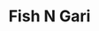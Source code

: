 ---
layout: place
title: "Fish N Gari"
permalink: /california/san-francisco/fish-n-gari.html
stateAbbr: CA
stateName: California
cityName: San Francisco
seo:
  name: "Fish N Gari"
  type: Restaurant
  links: http://orderfishngari.com/
description: "Informal Japanese restaurant serving sushi, teriyaki & udon noodles for dine-in or delivery. Looking for sushi in San Francisco, California? Check out Fish N..."
place_id: ChIJjTEnAuuAhYARB2g4qgYihJg
photos:
  - name: >-
      places/ChIJjTEnAuuAhYARB2g4qgYihJg/photos/AeeoHcLCSLDQeofNSppX--dfVe4KYhui32iX26ylWHHRQ3dKQeRDKonRY4CMn-Zm4crbGoclpqwp5HP_TcGFDu_mjSe9NA-YyvB96QhWHnj-swTj_aDEilemBbe64XBos45ERmC8OmMPU-Hle3X5R0KjNGt1uOfOc_U1CUxp0gC9j_eca6xz2bbtgHp0vnQBI18UGFtHnFBvgysFUDcloZfu9nQNwn7ayVClbrBgn7MKQ7qzs9ibcfpdGxaD9kobL62YolKTFRCPIFvcFYAqSQogR9Z0yKUNklrD3CmeHsomcXvMI-ya0umtAs44tSQytosYt87QdxvQyVBPqtfTcag45veWFfQfgfWg3yNBea2-Q8EttENlLTISstKsxsM3Ke8K9Z-INrEEUCygj8jwT3JMoS24jCq-NdQYEUM_GSO6db_4_gDB
    widthPx: 4032
    heightPx: 3024
    authorAttributions:
      - displayName: Richard on Dauntless
        uri: https://maps.google.com/maps/contrib/115069138198654709788
        photoUri: >-
          https://lh3.googleusercontent.com/a-/ALV-UjVCmWXQL95N8rv16Cb4QCqw_AUBCIZV2DnL_KuTWz_9OpxRosMu=s100-p-k-no-mo
    flagContentUri: >-
      https://www.google.com/local/imagery/report/?cb_client=maps_api_places.places_api&image_key=!1e10!2sCIHM0ogKEICAgICk3rS__gE&hl=en-US
    googleMapsUri: >-
      https://www.google.com/maps/place//data=!3m4!1e2!3m2!1sCIHM0ogKEICAgICk3rS__gE!2e10!4m2!3m1!1s0x808580eb0227318d:0x98842206aa386807
  - name: >-
      places/ChIJjTEnAuuAhYARB2g4qgYihJg/photos/AeeoHcJoK26vcVMljmNaw_k1xT3wrBRBbGnskeCEylpyw6Hcit9IPQAqXTh3vgUdHg0dRVjAHOLLPVvSegZONd5iCw9Ia94wb9F_25IppuZs2HA_op_vhSAFwrAVoSuXVhQwQBOnvGFQ8wuI4vHBHxEvuay2tlW-i1b6Ny_NWx26ZcwRyJwmL7mfVzuVGBK7L_b6MhYLO3ZnMqCTT5MX292u_Og6iTM-SQ9leT1gF_dd6dhAhnOUxDKshrX4ixzq8geJzDUXKgsgOmswKi5d7f9vCQCluIgxB4y7Nr_JfMbR8UfOPoSK-hRY1JmfuXEajVK9Vwqik3wNnulQ4buOSegDpSNInRNUdF3Asl6XhSmk9BQCGjdUUS_yT8xFwfntKzwAP1OFaWx2QO30E-G3rfQCwbjIUfH12EqGsFXyUN84luP2vg
    widthPx: 2688
    heightPx: 1512
    authorAttributions:
      - displayName: Russ Lewis
        uri: https://maps.google.com/maps/contrib/103209757896548505068
        photoUri: >-
          https://lh3.googleusercontent.com/a/ACg8ocKFjMkeLt63lEIgkfdlEXpZ2NRjjSqr7JkymUQjY20FO7Y-cw=s100-p-k-no-mo
    flagContentUri: >-
      https://www.google.com/local/imagery/report/?cb_client=maps_api_places.places_api&image_key=!1e10!2sCIHM0ogKEICAgICxsYP2Cw&hl=en-US
    googleMapsUri: >-
      https://www.google.com/maps/place//data=!3m4!1e2!3m2!1sCIHM0ogKEICAgICxsYP2Cw!2e10!4m2!3m1!1s0x808580eb0227318d:0x98842206aa386807
  - name: >-
      places/ChIJjTEnAuuAhYARB2g4qgYihJg/photos/AeeoHcJKg80P06PeYxmRba2AkTgMXbQcI49PvX_1typVCb2t6U9QlH6uhbvCjQTD1yVD9WcT00FNw0qKhR3eTnx0h84bcIINWC_FW-Z0kM4cgpNRm6t_N1KQQ024RIZCxReXAuYC_aIP6qcLn0PGUNM58hGCAh8vTrRE2gaMhkBTJpvO-3WlyB7eCYLKKPpXjMMcDwIF0t6vnJ210c5W_QWE0EhdZ2dJVoASrr5E0Z9D_WgcP9DogUyAsAXBhtoQC3hd4gNXT-Cnc42xIHp_kDMzbeMDdb4jp3oKrLW0Hn9Av3tOF-hA0TJ61jRJteIyG2ZKh1SmUadipv8T9WtSaDhz8vlzGRFoM88qYlfYdhd-UbQFiValxfk4b1YpaTbNkDB8HDUuVGkAQovCkOAK1kAwKB6Sdad_5LeC5aP3BKjuCOul2m9S
    widthPx: 2688
    heightPx: 1512
    authorAttributions:
      - displayName: Russ Lewis
        uri: https://maps.google.com/maps/contrib/103209757896548505068
        photoUri: >-
          https://lh3.googleusercontent.com/a/ACg8ocKFjMkeLt63lEIgkfdlEXpZ2NRjjSqr7JkymUQjY20FO7Y-cw=s100-p-k-no-mo
    flagContentUri: >-
      https://www.google.com/local/imagery/report/?cb_client=maps_api_places.places_api&image_key=!1e10!2sCIHM0ogKEICAgICxsYP28wE&hl=en-US
    googleMapsUri: >-
      https://www.google.com/maps/place//data=!3m4!1e2!3m2!1sCIHM0ogKEICAgICxsYP28wE!2e10!4m2!3m1!1s0x808580eb0227318d:0x98842206aa386807
  - name: >-
      places/ChIJjTEnAuuAhYARB2g4qgYihJg/photos/AeeoHcJT9s1wyp7qTMRQhIJFBngozqo4NDrtfVJcYbrT2y4509dtlEk6f3PTRbWXkACdE9uu8DT_pxe8xyfctosdcSKTVq5F6ywp1qtOw2pTzuZhag-H7PfM4IlClC_C-z1jkpBiZUOfeGpzVNR_TGj0u6ls8Y-sqKZnLd2sjil7C4dcfK5PVTg3F8Db9VvGM-unApr4f3D5_LGAmqlcTwdxFp1D-0nwSNjAgamD6cY0FPk20n6RMOq8cKjywOeqxXErqiXqoCMHcueX7VBfbOec_FZ88n6iKpzMzex7PscJrobycr83JNpmFfbO9hHwjk7VmSp3UPcj-bEBDIIzdQTJ9CUCCXi-RmIs_V4wMAR0m3qH01lC1Acn5b5A98J0zgrx_VBH_3c9WV9DMFBzHMS0hjZHWmreAxNgRz0hh36lO72ASg
    widthPx: 4032
    heightPx: 3024
    authorAttributions:
      - displayName: Richard on Dauntless
        uri: https://maps.google.com/maps/contrib/115069138198654709788
        photoUri: >-
          https://lh3.googleusercontent.com/a-/ALV-UjVCmWXQL95N8rv16Cb4QCqw_AUBCIZV2DnL_KuTWz_9OpxRosMu=s100-p-k-no-mo
    flagContentUri: >-
      https://www.google.com/local/imagery/report/?cb_client=maps_api_places.places_api&image_key=!1e10!2sCIHM0ogKEICAgICk3rS_ZQ&hl=en-US
    googleMapsUri: >-
      https://www.google.com/maps/place//data=!3m4!1e2!3m2!1sCIHM0ogKEICAgICk3rS_ZQ!2e10!4m2!3m1!1s0x808580eb0227318d:0x98842206aa386807
  - name: >-
      places/ChIJjTEnAuuAhYARB2g4qgYihJg/photos/AeeoHcJiKOWHUmwUk9Optx66ADVF7gRKBIt7tVWK0jeHB4KMEpkWHnD7RL40uSXLFQBHGdyWJ26XM6QoKq_uP_nRZXHNjucWWAK-exJAqHPTSxq9WJEYWUScEZU2-mhBsTd3oBp5orSzwFkgm9EQS6XVBEtTdznOFNvseJ6vCFZJ_lhORvrBY7nkJviRCoUTgTrCqRWOynB5jyUT50zskeRMTeaUY7GeA8F7ZYnpj3nyZdn7SG9X6z2ai__43EB9hCReN4FBnPO0pU206Pn9fYycA8Ub9H7ymLAaQ2en3XA1rtsMWqsh4UfxKlaBkA0p2W8zU3_cwFDhVNe-lEI2n4NK25EM7_2MFgWYXI6F-BVCCvVDe-_UD5pamUJRpe8tIA4N6F1ykw5sIMT8meBke8oUyip4guWxDLSWO3SlO0MF3-LTuw
    widthPx: 2700
    heightPx: 4800
    authorAttributions:
      - displayName: Thomas Gin
        uri: https://maps.google.com/maps/contrib/114627211321712823728
        photoUri: >-
          https://lh3.googleusercontent.com/a/ACg8ocJnHXQNXefOC3aflkMZCHVrtSkvRfGxuy1wR1-8aL5z7QQMdQ=s100-p-k-no-mo
    flagContentUri: >-
      https://www.google.com/local/imagery/report/?cb_client=maps_api_places.places_api&image_key=!1e10!2sCIHM0ogKEICAgICkoNL0Aw&hl=en-US
    googleMapsUri: >-
      https://www.google.com/maps/place//data=!3m4!1e2!3m2!1sCIHM0ogKEICAgICkoNL0Aw!2e10!4m2!3m1!1s0x808580eb0227318d:0x98842206aa386807
  - name: >-
      places/ChIJjTEnAuuAhYARB2g4qgYihJg/photos/AeeoHcJ4dtY9-euvKL0uleygnfB0x3gGpzVl7T9DzgfjDkc4TKVYI4M5MnaGVUI_ZB7UDjKWxXpRf7_-4ezpxXDuqeHIX1baWyzHg3sigXVpjVtUtEapzm43lCrfnsmSPSzPLMJZ_1ij9fcnzDuf3ihap5d3iegHbGzKtlXF3hk2zZgAay3wEt-mFr-k-eH5Xf4fvQOGXjAJIFNGU1yr2DpeIlYoZLNQJQeYQmVApmGRDBGox_1U3G59FT4pqIMbQ06PqkmudTSPn-LvbNOJwLA3yIvzyk7oOES0oNhPLGXCOkrxuSNrBirvPqNG65CBT48m5qZ12h5cnCf-5HxJvaQ-cYFBE2UWpbOK9LTzAbYgBpL2Hdzo52zSUPllzyalbmIejINS1wr8EAOSk_BmFK70XPzBqlImoYiYyWqajofhyCd_j27f
    widthPx: 3024
    heightPx: 4032
    authorAttributions:
      - displayName: Adela Arguijo
        uri: https://maps.google.com/maps/contrib/112537324329674125606
        photoUri: >-
          https://lh3.googleusercontent.com/a/ACg8ocKQ4lE7ImwFicAc5xsES2XSYYU4f9U8r59p_A4wAZml_QuRVw=s100-p-k-no-mo
    flagContentUri: >-
      https://www.google.com/local/imagery/report/?cb_client=maps_api_places.places_api&image_key=!1e10!2sCIHM0ogKEICAgIDk2-ajlgE&hl=en-US
    googleMapsUri: >-
      https://www.google.com/maps/place//data=!3m4!1e2!3m2!1sCIHM0ogKEICAgIDk2-ajlgE!2e10!4m2!3m1!1s0x808580eb0227318d:0x98842206aa386807
  - name: >-
      places/ChIJjTEnAuuAhYARB2g4qgYihJg/photos/AeeoHcLGNZl194ZSDAs1zM0QVIxAfcGuBFbhozdKbv7Wze5_gQzCnbAbdDO5vSdTbadTaDw9-aZE8BvTrn9E2aAPmcp97AsnC7vbaPqgCnoZWT3vRB4bBP50hE3DEfxWj5om9wtBFOgPR5d5gSl6OSIwipqDH15rxVao1ZDugs5GZ5ydwHWhkZKi2z1tcQ1X_cyO_vOzJQYr20AAJbABDf_0jpjAv9EgLcO61flZ7vu7-n2l6er35lVPMMHJmHbzD185M0fZnTYgCBLeMCLNzql_vedv8ERUo-QsrAIEy8Ixl2UTLMY_zrwAyxpVSWlWRvRaAVaX6Qqqvw9yodUDc-VJRJxCk3Slm910ngsX1YXWjfT5ecKKlmydkVokA53w4n1XQ4C3O9ykROj9wzyZERrNcOMcH18w5TLmokwCgwvxsSlP3g
    widthPx: 2240
    heightPx: 3968
    authorAttributions:
      - displayName: Thomas Gin
        uri: https://maps.google.com/maps/contrib/114627211321712823728
        photoUri: >-
          https://lh3.googleusercontent.com/a/ACg8ocJnHXQNXefOC3aflkMZCHVrtSkvRfGxuy1wR1-8aL5z7QQMdQ=s100-p-k-no-mo
    flagContentUri: >-
      https://www.google.com/local/imagery/report/?cb_client=maps_api_places.places_api&image_key=!1e10!2sCIHM0ogKEICAgICk39jXFQ&hl=en-US
    googleMapsUri: >-
      https://www.google.com/maps/place//data=!3m4!1e2!3m2!1sCIHM0ogKEICAgICk39jXFQ!2e10!4m2!3m1!1s0x808580eb0227318d:0x98842206aa386807
  - name: >-
      places/ChIJjTEnAuuAhYARB2g4qgYihJg/photos/AeeoHcLXfjFWSkS2MiIEsxGvqWwOiU1sNgthWcbkETNiyKmnG4e7H360See14Ieg2Q3C5DGBlmGSTMZ829Ta675e82nweNyZlNL7FGl7HNCeF9qz3DlbTKs6EAudK28_l5W3wVmbCXukEepEymhjPLJCsxhhf5eyfx2-LWOynK6K4_cCo0O9Rj_wl3MLV5g14ZYSga2jwPnkoqF83eQ4jF9Hf3B-DMDRIxxIr_yepsIH44CL-GhYJG6zTKBCsh_l9PuWV1O0bz6rbp2j9vb7XCMKY2pLcqEDXDV3lLu7A56q9RAkDAbN-UixbKIaSknW2UbCEez9tLfCGwlu7xXmYEuyS8O_zgk33X7ZIAeRsl0WTEpqD34SGjT166O2Xfs4MYXsJrWfmYrBcpdOzdzy7IaWaXPyK6ecwk7PPTM9j_kBoi1lAmEI
    widthPx: 4032
    heightPx: 3024
    authorAttributions:
      - displayName: Keisuke Watanabe
        uri: https://maps.google.com/maps/contrib/114287817211213245784
        photoUri: >-
          https://lh3.googleusercontent.com/a-/ALV-UjXfHmOsHZw4XuZk3Zbig6reewCPYMdlJPHPomC3gVWA5fdWoxmw=s100-p-k-no-mo
    flagContentUri: >-
      https://www.google.com/local/imagery/report/?cb_client=maps_api_places.places_api&image_key=!1e10!2sCIHM0ogKEICAgICK8PPZzQE&hl=en-US
    googleMapsUri: >-
      https://www.google.com/maps/place//data=!3m4!1e2!3m2!1sCIHM0ogKEICAgICK8PPZzQE!2e10!4m2!3m1!1s0x808580eb0227318d:0x98842206aa386807
  - name: >-
      places/ChIJjTEnAuuAhYARB2g4qgYihJg/photos/AeeoHcJ1YDdOdPXeHhCP4M4knbCPBhv-2-KtkSwjviZf2vk8H7jyvvp150B6_H82WDL5NKmC3DCip9SOr0EW0vzTEF0hUbtwMZ0n0NM-I4muOM6ozVIu0RvI7yo5ZISvlO8gtXNWIOiUMRBbL7qekrZ8ZrTnVWzhCXu60Ih8puHdUnzIaA4Lp97yrcf_-o4sLQQ2ag-seuUNcig0dSuCSL_sFA-RFKvwx1Gf0iapPvjvBbj-6d0pZyYv5T8eQx5wx_iSrvfAes-ke1yKxSaToH29EU0xlqQed2qSge0LeOy4F9nJwxnlL1usISOneUg-wcmyqIzmtrIuDzmEutPvsCAvh8oesbRk-bf4ioSMGLwsyCwrnarfjnphzjm1o29IoIO9Vp0JdIiS-kOkex46OrxR4uvBawHYRITftIX3IqF2nueaew
    widthPx: 4032
    heightPx: 3024
    authorAttributions:
      - displayName: Jackie
        uri: https://maps.google.com/maps/contrib/107782400046739472121
        photoUri: >-
          https://lh3.googleusercontent.com/a/ACg8ocLRqBhPjD3kz-J5TYRS_QLE3yzCECdyrFQH2OVGOkwDczXWJJQ=s100-p-k-no-mo
    flagContentUri: >-
      https://www.google.com/local/imagery/report/?cb_client=maps_api_places.places_api&image_key=!1e10!2sCIHM0ogKEICAgIDG2afKCA&hl=en-US
    googleMapsUri: >-
      https://www.google.com/maps/place//data=!3m4!1e2!3m2!1sCIHM0ogKEICAgIDG2afKCA!2e10!4m2!3m1!1s0x808580eb0227318d:0x98842206aa386807
  - name: >-
      places/ChIJjTEnAuuAhYARB2g4qgYihJg/photos/AeeoHcLXkbZzPGUZWE3mhzC1t5HgSGTz9aTy_emgI-3vGNnoUmyDiUEC1HE0ij021CmIZ6-lP2bfwTp5HTXWFCoYyJEe2C86T4lj7YV4JD74PtiNZJqFj8-F6UjpyVUyDu_t1TYne7by_P-5dlbyk5CLIJwMVScn5omoWKu6wFgKIbJV3-fjC_pKrFBwKaBHkkS871G8ncL-AzygsHMn_A-k-aI1M8_CZxrGOL3WuD9F_P7KmqhiXf_MpQWB5LoZeZYMxKhEnZZFtZrN35uNrgdwSyuc1pV5PwXgofijqlEyQmsWsakhcUgpszavZ7VxeSn12i0Zujnx4NNwVX03itK7YLXIbUFe52SJNNwSqaM4d8WjQPSFApWRJZZRhvT-f3zGsTvFLlvGif2doMoy7nJoaJHiyYc7cj3jxP38cXi3n3swcw
    widthPx: 3968
    heightPx: 2240
    authorAttributions:
      - displayName: Thomas Gin
        uri: https://maps.google.com/maps/contrib/114627211321712823728
        photoUri: >-
          https://lh3.googleusercontent.com/a/ACg8ocJnHXQNXefOC3aflkMZCHVrtSkvRfGxuy1wR1-8aL5z7QQMdQ=s100-p-k-no-mo
    flagContentUri: >-
      https://www.google.com/local/imagery/report/?cb_client=maps_api_places.places_api&image_key=!1e10!2sCIHM0ogKEICAgICk39jXeQ&hl=en-US
    googleMapsUri: >-
      https://www.google.com/maps/place//data=!3m4!1e2!3m2!1sCIHM0ogKEICAgICk39jXeQ!2e10!4m2!3m1!1s0x808580eb0227318d:0x98842206aa386807
address: 1718 Polk St, San Francisco, CA 94109, USA
street: 1718 Polk St
city: San Francisco
state: CA
zip: '94109'
country: USA
neighborhood: Polk Gulch
latitude: '37.792729'
longitude: '-122.420919'
accessibility_options:
  wheelchairAccessibleEntrance: true
  wheelchairAccessibleRestroom: true
  wheelchairAccessibleSeating: true
business_status: OPERATIONAL
name: Fish N Gari
google_maps_links:
  directionsUri: >-
    https://www.google.com/maps/dir//''/data=!4m7!4m6!1m1!4e2!1m2!1m1!1s0x808580eb0227318d:0x98842206aa386807!3e0
  placeUri: https://maps.google.com/?cid=10989946402711824391
  writeAReviewUri: >-
    https://www.google.com/maps/place//data=!4m3!3m2!1s0x808580eb0227318d:0x98842206aa386807!12e1
  reviewsUri: >-
    https://www.google.com/maps/place//data=!4m4!3m3!1s0x808580eb0227318d:0x98842206aa386807!9m1!1b1
  photosUri: >-
    https://www.google.com/maps/place//data=!4m3!3m2!1s0x808580eb0227318d:0x98842206aa386807!10e5
primary_type: Japanese Restaurant
opening_hours:
  regular: null
  current: null
secondary_opening_hours:
  regular:
    weekdayDescriptions: null
    type: null
  current:
    weekdayDescriptions: null
    type: null
phone: (415) 814-3889
price_level: PRICE_LEVEL_MODERATE
price_range: null
rating: '4.2'
rating_count: 119
website: http://orderfishngari.com/
reviews:
  - name: >-
      places/ChIJjTEnAuuAhYARB2g4qgYihJg/reviews/ChZDSUhNMG9nS0VJQ0FnSUN4c1lQMk13EAE
    relativePublishTimeDescription: a year ago
    rating: 5
    text:
      text: >-
        If you're looking for great sushi,  this is a place to visit. It is a
        small place with limited seating and only one chef. So if there's a lot
        of people expect the service to be slow. We had the sea urchin which was
        very fishy and ocean flavored. Be sure to ask for the price if you're
        looking to order this for it was very expensive but I felt we got a
        large amount for the money. I had the beef teriyaki bento and we thought
        the amount of beef was a little on the small side. We were the only ones
        dining in on a weekend but it seemed like they were doing a lot of
        takeout orders. If you're on Polk Street and looking for some great
        sushi, this is the place.
      languageCode: en
    originalText:
      text: >-
        If you're looking for great sushi,  this is a place to visit. It is a
        small place with limited seating and only one chef. So if there's a lot
        of people expect the service to be slow. We had the sea urchin which was
        very fishy and ocean flavored. Be sure to ask for the price if you're
        looking to order this for it was very expensive but I felt we got a
        large amount for the money. I had the beef teriyaki bento and we thought
        the amount of beef was a little on the small side. We were the only ones
        dining in on a weekend but it seemed like they were doing a lot of
        takeout orders. If you're on Polk Street and looking for some great
        sushi, this is the place.
      languageCode: en
    authorAttribution:
      displayName: Russ Lewis
      uri: https://www.google.com/maps/contrib/103209757896548505068/reviews
      photoUri: >-
        https://lh3.googleusercontent.com/a/ACg8ocKFjMkeLt63lEIgkfdlEXpZ2NRjjSqr7JkymUQjY20FO7Y-cw=s128-c0x00000000-cc-rp-mo-ba5
    publishTime: '2023-05-20T02:19:54.320416Z'
    flagContentUri: >-
      https://www.google.com/local/review/rap/report?postId=ChZDSUhNMG9nS0VJQ0FnSUN4c1lQMk13EAE&d=17924085&t=1
    googleMapsUri: >-
      https://www.google.com/maps/reviews/data=!4m6!14m5!1m4!2m3!1sChZDSUhNMG9nS0VJQ0FnSUN4c1lQMk13EAE!2m1!1s0x808580eb0227318d:0x98842206aa386807
  - name: >-
      places/ChIJjTEnAuuAhYARB2g4qgYihJg/reviews/ChZDSUhNMG9nS0VJQ0FnSUNZbGZMRGJREAE
    relativePublishTimeDescription: 5 years ago
    rating: 5
    text:
      text: >-
        I'm not a sushi expert,  have only been to Japan once,  but I am from
        New York!


        I can't compare to other SF sushi places.

        I can say,  the service here was exemplary,  attentive, without being
        pushy and when I asked for a recommendation of one roll versus another, 
        he actually gave me a recommendation,  which I took and was very
        pleased.

        Having drunk a ton of fresh green tea in Vietnam,  I'm not accustomed to
        dry green tea, but I really liked what they offered and they were kind
        enough to fetch the bag and let me take a picture. I'll find it before I
        leave California.

        I had two rolls, and they were top notch.  Had four pieces of sushi
        because I was still craving a bit of protein and wanted to check out
        their fish. Also perfect.

        I started out with edamame and was very pleased that they were obviously
        very fresh and perfectly boiled and salted with kosher salt.

        Lastly,  the large, hot sake, was hot,  but not too hot.  They obviously
        knew to keep the temperature below 180° , the point alcohol boils.  If
        only those sushi places in southern California understood that.


        All,  in all,  I simply can't see how you would be disappointed here. 
        It has a homey,  comfortable feel that makes even a New Yorker like me,
        feel at home.
      languageCode: en
    originalText:
      text: >-
        I'm not a sushi expert,  have only been to Japan once,  but I am from
        New York!


        I can't compare to other SF sushi places.

        I can say,  the service here was exemplary,  attentive, without being
        pushy and when I asked for a recommendation of one roll versus another, 
        he actually gave me a recommendation,  which I took and was very
        pleased.

        Having drunk a ton of fresh green tea in Vietnam,  I'm not accustomed to
        dry green tea, but I really liked what they offered and they were kind
        enough to fetch the bag and let me take a picture. I'll find it before I
        leave California.

        I had two rolls, and they were top notch.  Had four pieces of sushi
        because I was still craving a bit of protein and wanted to check out
        their fish. Also perfect.

        I started out with edamame and was very pleased that they were obviously
        very fresh and perfectly boiled and salted with kosher salt.

        Lastly,  the large, hot sake, was hot,  but not too hot.  They obviously
        knew to keep the temperature below 180° , the point alcohol boils.  If
        only those sushi places in southern California understood that.


        All,  in all,  I simply can't see how you would be disappointed here. 
        It has a homey,  comfortable feel that makes even a New Yorker like me,
        feel at home.
      languageCode: en
    authorAttribution:
      displayName: Richard on Dauntless
      uri: https://www.google.com/maps/contrib/115069138198654709788/reviews
      photoUri: >-
        https://lh3.googleusercontent.com/a-/ALV-UjVCmWXQL95N8rv16Cb4QCqw_AUBCIZV2DnL_KuTWz_9OpxRosMu=s128-c0x00000000-cc-rp-mo-ba5
    publishTime: '2019-04-16T21:00:56.020226Z'
    flagContentUri: >-
      https://www.google.com/local/review/rap/report?postId=ChZDSUhNMG9nS0VJQ0FnSUNZbGZMRGJREAE&d=17924085&t=1
    googleMapsUri: >-
      https://www.google.com/maps/reviews/data=!4m6!14m5!1m4!2m3!1sChZDSUhNMG9nS0VJQ0FnSUNZbGZMRGJREAE!2m1!1s0x808580eb0227318d:0x98842206aa386807
  - name: >-
      places/ChIJjTEnAuuAhYARB2g4qgYihJg/reviews/ChZDSUhNMG9nS0VJQ0FnSURncnRhWmNREAE
    relativePublishTimeDescription: 6 years ago
    rating: 5
    text:
      text: >-
        This place is awesome.  Excellent friendly customer service from the
        moment we walked in until the moment we walked out.  We loved everything
        we got--gyoza potstickers, red dragon roll, unagi, yellowtail, and
        philly.  Good priced sushi and beer.  Also, second order of hot sake is
        only $1.  Definitely making this our go to sushi joint.  I could tell
        there was a lot of return customers in there.  One lady even gave our
        server a hug on the way out !
      languageCode: en
    originalText:
      text: >-
        This place is awesome.  Excellent friendly customer service from the
        moment we walked in until the moment we walked out.  We loved everything
        we got--gyoza potstickers, red dragon roll, unagi, yellowtail, and
        philly.  Good priced sushi and beer.  Also, second order of hot sake is
        only $1.  Definitely making this our go to sushi joint.  I could tell
        there was a lot of return customers in there.  One lady even gave our
        server a hug on the way out !
      languageCode: en
    authorAttribution:
      displayName: Mariah Streck
      uri: https://www.google.com/maps/contrib/107264521420322061998/reviews
      photoUri: >-
        https://lh3.googleusercontent.com/a-/ALV-UjXDPFigiQTWpmSwWxF3RBNBgmm_S_WFYSj-hR_uW6DwcB1cjeWG=s128-c0x00000000-cc-rp-mo-ba5
    publishTime: '2018-06-20T17:09:04.468Z'
    flagContentUri: >-
      https://www.google.com/local/review/rap/report?postId=ChZDSUhNMG9nS0VJQ0FnSURncnRhWmNREAE&d=17924085&t=1
    googleMapsUri: >-
      https://www.google.com/maps/reviews/data=!4m6!14m5!1m4!2m3!1sChZDSUhNMG9nS0VJQ0FnSURncnRhWmNREAE!2m1!1s0x808580eb0227318d:0x98842206aa386807
  - name: >-
      places/ChIJjTEnAuuAhYARB2g4qgYihJg/reviews/ChdDSUhNMG9nS0VJQ0FnSURIdDRQYm1BRRAB
    relativePublishTimeDescription: 6 months ago
    rating: 1
    text:
      text: >-
        The worst sushi I ever had. The rice were hard and the avocados rotten.
        The udon was really weird and had a strange moldy taste to it. The
        interior is also old and dusty and untidy. Stay away!
      languageCode: en
    originalText:
      text: >-
        The worst sushi I ever had. The rice were hard and the avocados rotten.
        The udon was really weird and had a strange moldy taste to it. The
        interior is also old and dusty and untidy. Stay away!
      languageCode: en
    authorAttribution:
      displayName: Johanna Svedberg
      uri: https://www.google.com/maps/contrib/109155703432979797634/reviews
      photoUri: >-
        https://lh3.googleusercontent.com/a-/ALV-UjUeKDLEVjfDVuZq_Li5pr4fAt4uGqwiUiWbOIOEGytARrIB10Mt=s128-c0x00000000-cc-rp-mo
    publishTime: '2024-09-20T21:35:52.828366Z'
    flagContentUri: >-
      https://www.google.com/local/review/rap/report?postId=ChdDSUhNMG9nS0VJQ0FnSURIdDRQYm1BRRAB&d=17924085&t=1
    googleMapsUri: >-
      https://www.google.com/maps/reviews/data=!4m6!14m5!1m4!2m3!1sChdDSUhNMG9nS0VJQ0FnSURIdDRQYm1BRRAB!2m1!1s0x808580eb0227318d:0x98842206aa386807
  - name: >-
      places/ChIJjTEnAuuAhYARB2g4qgYihJg/reviews/ChdDSUhNMG9nS0VJQ0FnSURHMmFmS3NBRRAB
    relativePublishTimeDescription: 3 years ago
    rating: 5
    text:
      text: >-
        Extremely kind staff. Went the extra mile to separate sushi with gluten
        from the rest. I ordered several platters and they helped me walk the
        food to my place. Tom and Wendy, if you read this - thank you for a
        really great experience!!
      languageCode: en
    originalText:
      text: >-
        Extremely kind staff. Went the extra mile to separate sushi with gluten
        from the rest. I ordered several platters and they helped me walk the
        food to my place. Tom and Wendy, if you read this - thank you for a
        really great experience!!
      languageCode: en
    authorAttribution:
      displayName: Jackie
      uri: https://www.google.com/maps/contrib/107782400046739472121/reviews
      photoUri: >-
        https://lh3.googleusercontent.com/a/ACg8ocLRqBhPjD3kz-J5TYRS_QLE3yzCECdyrFQH2OVGOkwDczXWJJQ=s128-c0x00000000-cc-rp-mo-ba3
    publishTime: '2021-12-03T05:45:24.583652Z'
    flagContentUri: >-
      https://www.google.com/local/review/rap/report?postId=ChdDSUhNMG9nS0VJQ0FnSURHMmFmS3NBRRAB&d=17924085&t=1
    googleMapsUri: >-
      https://www.google.com/maps/reviews/data=!4m6!14m5!1m4!2m3!1sChdDSUhNMG9nS0VJQ0FnSURHMmFmS3NBRRAB!2m1!1s0x808580eb0227318d:0x98842206aa386807
parking_options:
  valetParking: false
payment_options:
  acceptsCreditCards: true
  acceptsDebitCards: true
  acceptsCashOnly: false
  acceptsNfc: true
allow_dogs: null
curbside_pickup: null
delivery: true
dine_in: true
good_for_children: true
good_for_groups: null
good_for_sports: false
live_music: false
menu_for_children: false
outdoor_seating: false
reservable: true
restroom: true
serves_beer: true
serves_breakfast: null
serves_brunch: null
serves_cocktails: null
serves_coffee: false
serves_dinner: true
serves_dessert: true
serves_lunch: true
serves_vegetarian_food: null
serves_wine: true
takeout: true
summary: >-
  Informal Japanese restaurant serving sushi, teriyaki & udon noodles for
  dine-in or delivery.

---